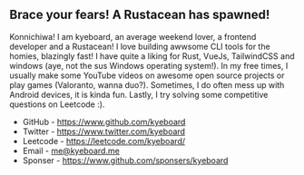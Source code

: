 ## Brace your fears! A Rustacean has spawned!

Konnichiwa! 
I am kyeboard, an average weekend lover, a frontend developer and a Rustacean! I love building awwsome CLI tools for the homies, blazingly fast! I have quite a liking for Rust, VueJs, TailwindCSS and windows (aye, not the sus Windows operating system!). In my free times, I usually make some YouTube videos on awesome open source projects or play games (Valoranto, wanna duo?). Sometimes, I do often mess up with Android devices, it is kinda fun. Lastly, I try solving some competitive questions on Leetcode :).

- GitHub   - https://www.github.com/kyeboard
- Twitter  - https://www.twitter.com/kyeboard
- Leetcode - https://leetcode.com/kyeboard/
- Email    - [me@kyeboard.me](mailto:me@kyeboard.me)
- Sponser  - https://www.github.com/sponsers/kyeboard 
